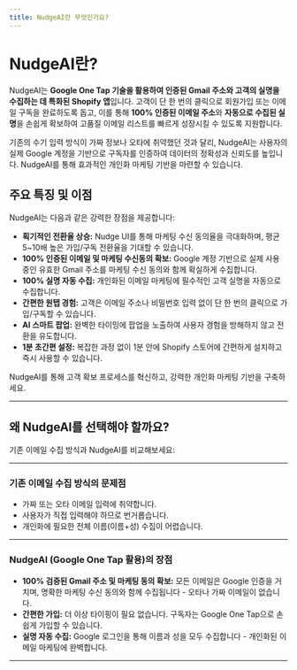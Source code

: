 ```yaml
---
title: NudgeAI란 무엇인가요?
---
```


# NudgeAI란?

NudgeAI는 **Google One Tap 기술을 활용하여 인증된 Gmail 주소와 고객의 실명을 수집하는 데 특화된 Shopify 앱**입니다. 고객이 단 한 번의 클릭으로 회원가입 또는 이메일 구독을 완료하도록 돕고, 이를 통해 **100% 인증된 이메일 주소**와 **자동으로 수집된 실명**을 손쉽게 확보하여 고품질 이메일 리스트를 빠르게 성장시킬 수 있도록 지원합니다.

기존의 수기 입력 방식이 가짜 정보나 오타에 취약했던 것과 달리, NudgeAI는 사용자의 실제 Google 계정을 기반으로 구독자를 인증하여 데이터의 정확성과 신뢰도를 높입니다. NudgeAI를 통해 효과적인 개인화 마케팅 기반을 마련할 수 있습니다.

## 주요 특징 및 이점

NudgeAI는 다음과 같은 강력한 장점을 제공합니다:

*   **획기적인 전환율 상승:** Nudge UI를 통해 마케팅 수신 동의율을 극대화하며, 평균 5~10배 높은 가입/구독 전환율을 기대할 수 있습니다.
*   **100% 인증된 이메일 및 마케팅 수신동의 확보:** Google 계정 기반으로 실제 사용 중인 유효한 Gmail 주소를 마케팅 수신 동의와 함께 확실하게 수집합니다.
*   **100% 실명 자동 수집:** 개인화된 이메일 마케팅에 필수적인 고객 실명을 자동으로 수집합니다.
*   **간편한 원탭 경험:** 고객은 이메일 주소나 비밀번호 입력 없이 단 한 번의 클릭으로 가입/구독할 수 있습니다.
*   **AI 스마트 팝업:** 완벽한 타이밍에 팝업을 노출하여 사용자 경험을 방해하지 않고 전환을 유도합니다.
*   **1분 초간편 설정:** 복잡한 과정 없이 1분 안에 Shopify 스토어에 간편하게 설치하고 즉시 사용할 수 있습니다.

NudgeAI를 통해 고객 확보 프로세스를 혁신하고, 강력한 개인화 마케팅 기반을 구축하세요.

---

## 왜 NudgeAI를 선택해야 할까요?

기존 이메일 수집 방식과 NudgeAI를 비교해보세요:

---

### 기존 이메일 수집 방식의 문제점

*   가짜 또는 오타 이메일 입력에 취약합니다.
*   사용자가 직접 입력해야 하므로 번거롭습니다.
*   개인화에 필요한 전체 이름(이름+성) 수집이 어렵습니다.

---

### NudgeAI (Google One Tap 활용)의 장점

*   **100% 검증된 Gmail 주소 및 마케팅 동의 확보:** 모든 이메일은 Google 인증을 거치며, 명확한 마케팅 수신 동의와 함께 수집됩니다 - 오타나 가짜 이메일이 없습니다.
*   **간편한 가입:** 더 이상 타이핑이 필요 없습니다. 구독자는 Google One Tap으로 손쉽게 가입할 수 있습니다.
*   **실명 자동 수집:** Google 로그인을 통해 이름과 성을 모두 수집합니다 - 개인화된 이메일 마케팅에 완벽합니다.

---
